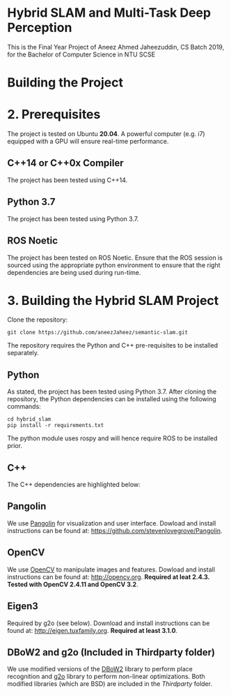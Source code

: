 # Hybrid SLAM and Multi-Task Deep Perception
This is the Final Year Project of Aneez Ahmed Jaheezuddin, CS Batch 2019, for the Bachelor of Computer Science in NTU SCSE

# Building the Project

# 2. Prerequisites
The project is tested on Ubuntu **20.04**. A powerful computer (e.g. i7) equipped with a GPU will ensure real-time performance.

## C++14 or C++0x Compiler
The project has been tested using C++14.

## Python 3.7
The project has been tested using Python 3.7.

## ROS Noetic
The project has been tested on ROS Noetic. Ensure that the ROS session is sourced using the appropriate python environment to ensure that the right dependencies are being used during run-time. 

# 3. Building the Hybrid SLAM Project

Clone the repository:
```
git clone https://github.com/aneezJaheez/semantic-slam.git
```

The repository requires the Python and C++ pre-requisites to be installed separately. 

## Python 

As stated, the project has been tested using Python 3.7. After cloning the repository, the Python dependencies can be installed using the following commands:

```
cd hybrid_slam
pip install -r requirements.txt
```

The python module uses rospy and will hence require ROS to be installed prior. 

## C++

The C++ dependencies are highlighted below:

## Pangolin
We use [Pangolin](https://github.com/stevenlovegrove/Pangolin) for visualization and user interface. Dowload and install instructions can be found at: https://github.com/stevenlovegrove/Pangolin.

## OpenCV
We use [OpenCV](http://opencv.org) to manipulate images and features. Dowload and install instructions can be found at: http://opencv.org. **Required at leat 2.4.3. Tested with OpenCV 2.4.11 and OpenCV 3.2**.

## Eigen3
Required by g2o (see below). Download and install instructions can be found at: http://eigen.tuxfamily.org. **Required at least 3.1.0**.

## DBoW2 and g2o (Included in Thirdparty folder)
We use modified versions of the [DBoW2](https://github.com/dorian3d/DBoW2) library to perform place recognition and [g2o](https://github.com/RainerKuemmerle/g2o) library to perform non-linear optimizations. Both modified libraries (which are BSD) are included in the *Thirdparty* folder.

